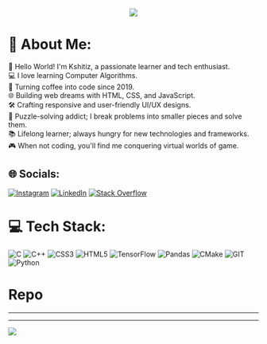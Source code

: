<h1 align="center">
<img src="https://readme-typing-svg.herokuapp.com/?font=Righteous&size=35&center=true&vCenter=true&width=500&height=70&duration=4000&lines=Hi+There!+👋;+I'm+Kshitiz+Raj+Paudyal;" />
</h1>

# 💫 About Me:
👋 Hello World! I'm Kshitiz, a passionate learner and tech enthusiast.<br>💻 I love learning Computer Algorithms.<br>🚀 Turning coffee into code since 2019.<br>🌐 Building web dreams with HTML, CSS, and JavaScript.<br>🛠️ Crafting responsive and user-friendly UI/UX designs.<br>🧩 Puzzle-solving addict; I break problems into smaller pieces and solve them.<br>📚 Lifelong learner; always hungry for new technologies and frameworks.<br>🎮 When not coding, you'll find me conquering virtual worlds of game.


## 🌐 Socials:
[![Instagram](https://img.shields.io/badge/Instagram-%23E4405F.svg?logo=Instagram&logoColor=white)](https://instagram.com/loosey_0000) [![LinkedIn](https://img.shields.io/badge/LinkedIn-%230077B5.svg?logo=linkedin&logoColor=white)](https://linkedin.com/in/kshitiz-raj-paudyal-29b430215) [![Stack Overflow](https://img.shields.io/badge/-Stackoverflow-FE7A16?logo=stack-overflow&logoColor=white)](https://stackoverflow.com/users/19138468) 

# 💻 Tech Stack:
![C](https://img.shields.io/badge/c-%2300599C.svg?style=plastic&logo=c&logoColor=white) ![C++](https://img.shields.io/badge/c++-%2300599C.svg?style=plastic&logo=c%2B%2B&logoColor=white) ![CSS3](https://img.shields.io/badge/css3-%231572B6.svg?style=plastic&logo=css3&logoColor=white) ![HTML5](https://img.shields.io/badge/html5-%23E34F26.svg?style=plastic&logo=html5&logoColor=white) ![TensorFlow](https://img.shields.io/badge/TensorFlow-%23FF6F00.svg?style=plastic&logo=TensorFlow&logoColor=white) ![Pandas](https://img.shields.io/badge/pandas-%23150458.svg?style=plastic&logo=pandas&logoColor=white) ![CMake](https://img.shields.io/badge/CMake-%23008FBA.svg?style=plastic&logo=cmake&logoColor=white) ![GIT](https://img.shields.io/badge/Git-fc6d26?style=plastic&logo=git&logoColor=white) ![Python](https://img.shields.io/badge/python-3670A0?style=plastic&logo=python&logoColor=ffdd54)

# Repo

<hr/>

---
[![](https://visitcount.itsvg.in/api?id=Kshitiz726&icon=0&color=0)](https://visitcount.itsvg.in)

<!-- Proudly created with GPRM ( https://gprm.itsvg.in ) -->
